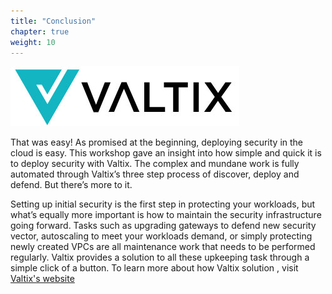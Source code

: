 ```yaml
---
title: "Conclusion"
chapter: true
weight: 10
---
```


![Valtix](/static/14-content/valtix.jpg)

That was easy! As promised at the beginning, deploying security in the cloud is easy. This workshop gave an insight into how simple and quick it is to deploy security with Valtix. The complex and mundane work is fully automated through Valtix’s three step process of discover, deploy and defend. But there’s more to it.

Setting up initial security is the first step in protecting your workloads, but what’s equally more important is how to maintain the security infrastructure going forward. Tasks such as upgrading gateways to defend new security vector, autoscaling to meet your workloads demand, or simply protecting newly created VPCs are all maintenance work that needs to be performed regularly. Valtix provides a solution to all these upkeeping task through a simple click of a button. To learn more about how Valtix solution , visit [Valtix's website](https://www.valtix.com)

